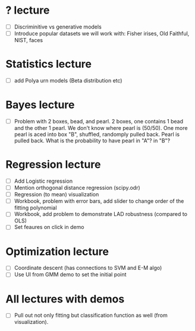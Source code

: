# ? lecture
- [ ] Discriminitive vs generative models
- [ ] Introduce popular datasets we will work with: Fisher irises, Old Faithful, NIST, faces

# Statistics lecture
- [ ] add Polya  urn models (Beta distribution etc)

# Bayes lecture
- [ ] Problem with 2 boxes, bead, and pearl. 2 boxes, one contains 1 bead and the other 1 pearl. We don't know where pearl is (50/50). One more pearl is aced into box "B", shuffled, randomply pulled back. Pearl is pulled back. What is the probability to have pearl in "A"? in "B"?

# Regression lecture
- [ ] Add Logistic regression
- [ ] Mention orthogonal distance regression (scipy.odr)
- [ ] Regression (to mean) visualization
- [ ] Workbook, problem with error bars, add slider to change order of the fitting polynomial
- [ ] Workbook, add problem to demonstrate LAD robustness (compared to OLS)
- [ ] Set feaures on click in demo

# Optimization lecture
- [ ] Coordinate descent (has connections to SVM and E-M algo)
- [ ] Use UI from GMM demo to set the initial point

# All lectures with demos
- [ ] Pull out not only fitting but classification function as well (from visualization).
